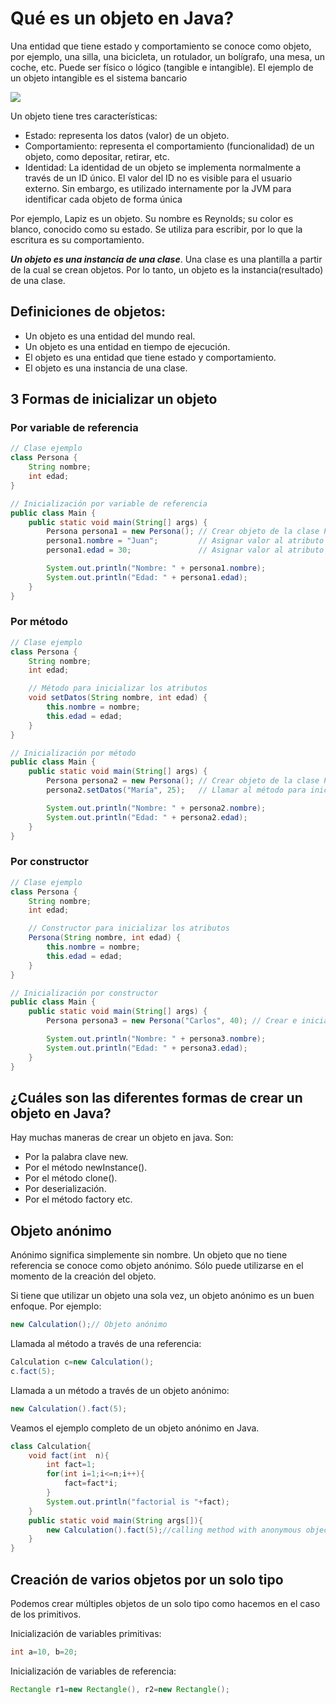 # Qué es un objeto en Java?

Una entidad que tiene estado y comportamiento se conoce como objeto, por ejemplo, una silla, una bicicleta, un rotulador, un bolígrafo, una mesa, un coche, etc. Puede ser físico o lógico (tangible e intangible). El ejemplo de un objeto intangible es el sistema bancario

![](https://static.javatpoint.com/images/objects.jpg)

Un objeto tiene tres características:

- Estado: representa los datos (valor) de un objeto.
- Comportamiento: representa el comportamiento (funcionalidad) de un objeto, como depositar, retirar, etc.
- Identidad: La identidad de un objeto se implementa normalmente a través de un ID único. El valor del ID no es visible para el usuario externo. Sin embargo, es utilizado internamente por la JVM para identificar cada objeto de forma única

Por ejemplo, Lapiz es un objeto. Su nombre es Reynolds; su color es blanco, conocido como su estado. Se utiliza para escribir, por lo que la escritura es su comportamiento.

***Un objeto es una instancia de una clase***. Una clase es una plantilla a partir de la cual se crean objetos. Por lo tanto, un objeto es la instancia(resultado) de una clase.

## Definiciones de objetos:

- Un objeto es una entidad del mundo real.
- Un objeto es una entidad en tiempo de ejecución.
- El objeto es una entidad que tiene estado y comportamiento.
- El objeto es una instancia de una clase.

## 3 Formas de inicializar un objeto

### Por variable de referencia

```java
// Clase ejemplo
class Persona {
    String nombre;
    int edad;
}

// Inicialización por variable de referencia
public class Main {
    public static void main(String[] args) {
        Persona persona1 = new Persona(); // Crear objeto de la clase Persona
        persona1.nombre = "Juan";         // Asignar valor al atributo nombre
        persona1.edad = 30;               // Asignar valor al atributo edad

        System.out.println("Nombre: " + persona1.nombre);
        System.out.println("Edad: " + persona1.edad);
    }
}
```

### Por método

```java
// Clase ejemplo
class Persona {
    String nombre;
    int edad;

    // Método para inicializar los atributos
    void setDatos(String nombre, int edad) {
        this.nombre = nombre;
        this.edad = edad;
    }
}

// Inicialización por método
public class Main {
    public static void main(String[] args) {
        Persona persona2 = new Persona(); // Crear objeto de la clase Persona
        persona2.setDatos("María", 25);   // Llamar al método para inicializar

        System.out.println("Nombre: " + persona2.nombre);
        System.out.println("Edad: " + persona2.edad);
    }
}
```

### Por constructor

```java
// Clase ejemplo
class Persona {
    String nombre;
    int edad;

    // Constructor para inicializar los atributos
    Persona(String nombre, int edad) {
        this.nombre = nombre;
        this.edad = edad;
    }
}

// Inicialización por constructor
public class Main {
    public static void main(String[] args) {
        Persona persona3 = new Persona("Carlos", 40); // Crear e inicializar objeto con constructor

        System.out.println("Nombre: " + persona3.nombre);
        System.out.println("Edad: " + persona3.edad);
    }
}
```

## ¿Cuáles son las diferentes formas de crear un objeto en Java?

Hay muchas maneras de crear un objeto en java. Son: 

- Por la palabra clave new.
- Por el método newInstance().
- Por el método clone().
- Por deserialización.
- Por el método factory etc.

## Objeto anónimo

Anónimo significa simplemente sin nombre. Un objeto que no tiene referencia se conoce como objeto anónimo. Sólo puede utilizarse en el momento de la creación del objeto.

Si tiene que utilizar un objeto una sola vez, un objeto anónimo es un buen enfoque. Por ejemplo:

```java
new Calculation();// Objeto anónimo 
```

Llamada al método a través de una referencia:

```java
Calculation c=new Calculation();  
c.fact(5);
```

Llamada a un método a través de un objeto anónimo:

```java
new Calculation().fact(5);
```

Veamos el ejemplo completo de un objeto anónimo en Java.

```java
class Calculation{
    void fact(int  n){
        int fact=1;
        for(int i=1;i<=n;i++){
            fact=fact*i;
        }
        System.out.println("factorial is "+fact);
    }
    public static void main(String args[]){
        new Calculation().fact(5);//calling method with anonymous object  
    }
}
```

## Creación de varios objetos por un solo tipo

Podemos crear múltiples objetos de un solo tipo como hacemos en el caso de los primitivos.

Inicialización de variables primitivas:

```java
int a=10, b=20;  
```

Inicialización de variables de referencia:

```java
Rectangle r1=new Rectangle(), r2=new Rectangle();
```